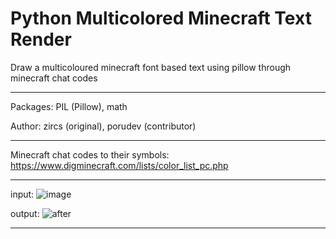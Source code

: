 # Python Multicolored Minecraft Text Render
Draw a multicoloured minecraft font based text using pillow through minecraft chat codes
____________________________________________________________________________

Packages: PIL (Pillow), math

Author: zircs (original), porudev (contributor)


_________________________________________________________________________

Minecraft chat codes to their symbols:
https://www.digminecraft.com/lists/color_list_pc.php
___________________________________________________________


input:
![image](https://user-images.githubusercontent.com/87112416/135759352-99ba4ed2-b8eb-49fb-bacc-9422edaec61d.png)

output:
![after](https://user-images.githubusercontent.com/87112416/135760518-2ba1b409-c4c7-403a-b1a4-ad8936563cac.png)
________________________________________________________________


